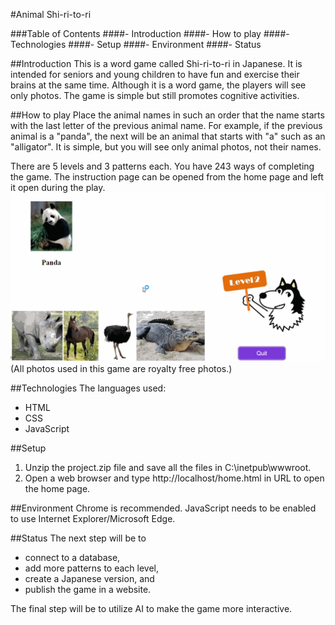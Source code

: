 #Animal Shi-ri-to-ri

###Table of Contents
####- Introduction
####- How to play
####- Technologies
####- Setup
####- Environment
####- Status

##Introduction
This is a word game called Shi-ri-to-ri in Japanese. It is intended for seniors and young children to have fun and exercise their brains at the same time.
Although it is a word game, the players will see only photos. The game is simple but still promotes cognitive activities.

##How to play
Place the animal names in such an order that the name starts with the last letter of the previous animal name.
For example, if the previous animal is a "panda", the next will be an animal that starts with "a" such as an "alligator".
It is simple, but you will see only animal photos, not their names.

There are 5 levels and 3 patterns each. You have 243 ways of completing the game. The instruction page can be opened from the home page and left it open during the play.
![](demo3.gif)
(All photos used in this game are royalty free photos.)

##Technologies
The languages used:
 - HTML
 - CSS
 - JavaScript

##Setup
1. Unzip the project.zip file and save all the files in C:\inetpub\wwwroot.
2. Open a web browser and type http://localhost/home.html in URL to open the home page.

##Environment
Chrome is recommended.
JavaScript needs to be enabled to use Internet Explorer/Microsoft Edge.

##Status
The next step will be to
- connect to a database,
- add more patterns to each level,
- create a Japanese version, and
- publish the game in a website.

The final step will be to utilize AI to make the game more interactive.



